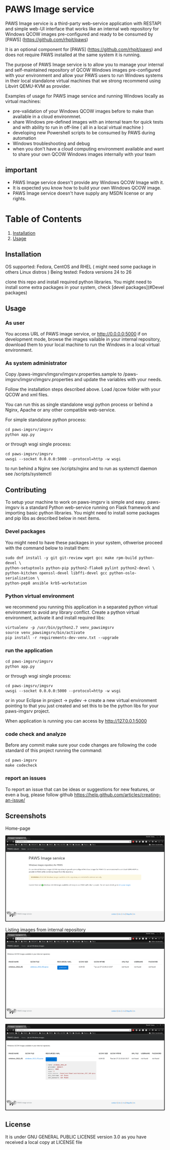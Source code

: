 # PAWS Image service

PAWS Image service is a third-party web-service application with RESTAPI and 
simple web-UI interface that works like an internal web repository for Windows 
QCOW images pre-configured and ready to be consumed by 
[PAWS] (https://github.com/rhpit/paws)

It is an optional component for [PAWS] (https://github.com/rhpit/paws) and does 
not require PAWS installed at the same system it is running. 

The purpose of PAWS Image service is to allow you to manage your internal 
and self-maintained repository of QCOW Windows images pre-configured with your
environment and allow your PAWS users to run Windows systems in their local 
standalone virtual machines that we strong recommend using Libvirt QEMU-KVM 
as provider.

Examples of usage for PAWS image service and running Windows locally as 
virtual machines: 

* pre-validation of your Windows QCOW images before to make than available in 
a cloud environmnet.
* share Windows pre-defined images with an internal team for quick tests and 
with ability to run in off-line ( all in a local virtual machine )
* developing new Powershell scripts to be consumed by PAWS during automation 
* Windows troubleshooting and debug
* when you don't have a cloud computing environment available and want to share
your own QCOW Windows images internally with your team

important
----------

* PAWS Image service doesn't provide any Windows QCOW Image with it.
* It is expected you know how to build your own Windows QCOW image.
* PAWS Image service doesn't have supply any MSDN license or any rights.

# Table of Contents
1. [Installation](#Installation)
2. [Usage](#Usage)


## Installation

OS supported: Fedora, CentOS and RHEL ( might need some package in others Linux 
distros )
Being tested: Fedora versions 24 to 26

clone this repo and install required python libraries. You might need to install
some extra packages in your system, check [devel packages](#Devel packages)

## Usage

### As user

You access URL of PAWS image service, or http://0.0.0.0:5000 if on development
mode, browse the images vailable in your internal repository, download them 
to your local machine to run the Windows in a local virtual environment.

### As system administrator

Copy /paws-imgsrv/imgsrv/imgsrv.properties.sample to 
/paws-imgsrv/imgsrv/imgsrv.properties and update the variables with your
needs. 

Follow the installation steps described above. Load /qcow folder with your
QCOW and xml files. 

You can run this as single standalone wsgi python process or behind a Nginx, 
Apache or any other compatible web-service.

For simple standalone python process:

```
cd paws-imgsrv/imgsrv
python app.py
```

or through wsgi single process:

```
cd paws-imgsrv/imgsrv
uwsgi --socket 0.0.0.0:5000 --protocol=http -w wsgi
```

to run behind a Nginx see /scripts/nginx and to run as systemctl daemon see
/scripts/systemctl

## Contributing

To setup your machine to work on paws-imgsrv is simple and easy. paws-imgsrv
is a standard Python web-service running on Flask framework and importing
basic python libraries. You might need to install some packages and pip libs 
as described below in next items. 

### Devel packages

You might need to have these packages in your system, othwerise proceed with 
the command below to install them:

```
sudo dnf install -y git git-review wget gcc make rpm-build python-devel \
python-setuptools python-pip python2-flake8 pylint python2-devel \
python-kitchen openssl-devel libffi-devel gcc python-oslo-serialization \
python-pep8 ansible krb5-workstation
```

### Python virtual environment

we recommend you running this application in a separated python virtual 
environment to avoid any library conflict. Create a python virtual environment, 
activate it and install required libs:

```
virtualenv -p /usr/bin/python2.7 venv_pawsimgsrv
source venv_pawsimgsrv/bin/activate
pip install -r requirements-dev-venv.txt --upgrade
```

### run the application

```
cd paws-imgsrv/imgsrv
python app.py
```

or through wsgi single process:

```
cd paws-imgsrv/imgsrv
uwsgi --socket 0.0.0.0:5000 --protocol=http -w wsgi
```

or in your Eclipse in project -> pydev -> create a new virtual environment
pointing to that you just created and set this to be the python libs for your
paws-imgsrv project.
 
 When application is running you can access by http://127.0.0.1:5000

### code check and analyze

Before any commit make sure your code changes are following the code standard
of this project running the command:

```
cd paws-imgsrv
make codecheck
```

### report an issues

To report an issue that can be ideas or suggestions for new features, or even
a bug, please follow github https://help.github.com/articles/creating-an-issue/

## Screenshots

Home-page

![Preview](https://github.com/rhpit/paws-imgsrv/raw/master/imgsrv/static/images/screenshot_3.png)

Listing images from internal repository
![Preview](https://github.com/rhpit/paws-imgsrv/raw/master/imgsrv/static/images/screenshot_2.png)

![Preview](https://github.com/rhpit/paws-imgsrv/raw/master/imgsrv/static/images/screenshot_1.png)


## License

It is under GNU GENERAL PUBLIC LICENSE version 3.0 as you have received a local
copy at LICENSE file
